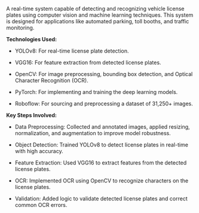 A real-time system capable of detecting and recognizing vehicle license plates using computer vision and machine learning techniques. This system is designed for applications like automated parking, toll booths, and traffic monitoring.

**Technologies Used:**

- YOLOv8: For real-time license plate detection.

- VGG16: For feature extraction from detected license plates.

- OpenCV: For image preprocessing, bounding box detection, and Optical Character Recognition (OCR).

- PyTorch: For implementing and training the deep learning models.

- Roboflow: For sourcing and preprocessing a dataset of 31,250+ images.

**Key Steps Involved:**

- Data Preprocessing: Collected and annotated images, applied resizing, normalization, and augmentation to improve model robustness.

- Object Detection: Trained YOLOv8 to detect license plates in real-time with high accuracy.

- Feature Extraction: Used VGG16 to extract features from the detected license plates.

- OCR: Implemented OCR using OpenCV to recognize characters on the license plates.

- Validation: Added logic to validate detected license plates and correct common OCR errors.

